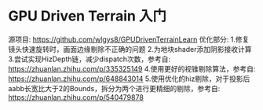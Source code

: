 # GPU Driven Terrain 入门
源项目: https://github.com/wlgys8/GPUDrivenTerrainLearn
优化部分:
1.修复镜头快速旋转时，画面边缘剔除不正确的问题
2.为地块shader添加阴影接收计算
3.尝试实现HizDepth链，减少dispatch次数，参考自: https://zhuanlan.zhihu.com/p/335325149
4.使用更好的视锥剔除算法，参考自: https://zhuanlan.zhihu.com/p/648843014
5.使用优化的hiz剔除，对于投影后aabb长宽比大于2的Bounds，拆分为两个进行更精细的剔除，参考自: https://zhuanlan.zhihu.com/p/540479878
